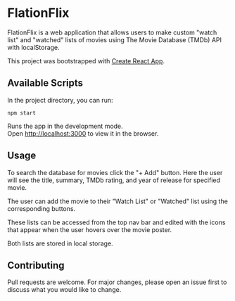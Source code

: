 # FlationFlix
 
FlationFlix is a web application that allows users to make custom "watch list" and "watched" lists of movies using The Movie Database (TMDb) API with localStorage.

This project was bootstrapped with [Create React App](https://github.com/facebook/create-react-app).

## Available Scripts

In the project directory, you can run:

```
npm start
```

Runs the app in the development mode.<br />
Open [http://localhost:3000](http://localhost:3000) to view it in the browser.

## Usage
To search the database for movies click the "+ Add" button. Here the user will see the title, summary, TMDb rating, and year of release for specified movie.

The user can add the movie to their "Watch List" or "Watched" list using the corresponding buttons.

These lists can be accessed from the top nav bar and edited with the icons that appear when the user hovers over the movie poster.

Both lists are stored in local storage.

## Contributing
Pull requests are welcome. For major changes, please open an issue first to discuss what you would like to change.